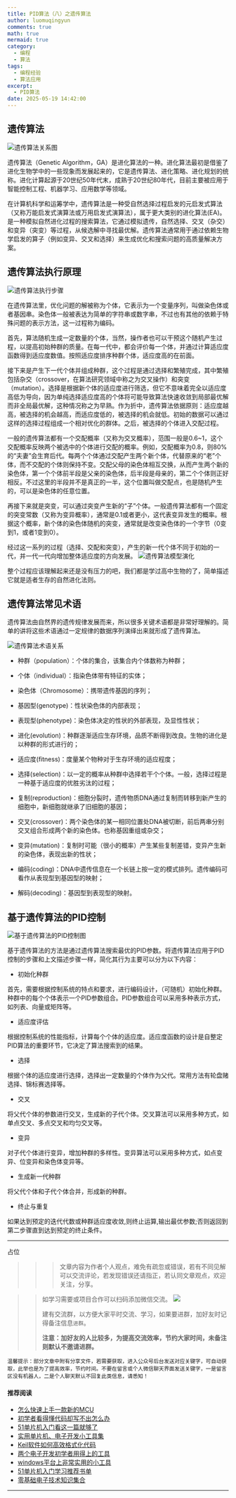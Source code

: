 ```yaml
---
title: PID算法（八）之遗传算法
author: luomuqingyun
comments: true
math: true
mermaid: true
category:
  - 编程
  - 算法
tags:
  - 编程经验
  - 算法应用
excerpt:
  - PID算法
date: 2025-05-19 14:42:00
---
```

## 遗传算法

![遗传算法关系图](https://files.mdnice.com/user/38598/2fb4337b-7a92-4639-8e5c-697fd96bb87f.png)

遗传算法（Genetic Algorithm，GA）是进化算法的一种。进化算法最初是借鉴了进化生物学中的一些现象而发展起来的，它是遗传算法、进化策略、进化规划的统称。进化计算起源于20世纪50年代末，成熟于20世纪80年代，目前主要被应用于智能控制工程、机器学习、应用数学等领域。

在计算机科学和运筹学中，遗传算法是一种受自然选择过程启发的元启发式算法（又称万能启发式演算法或万用启发式演算法），属于更大类别的进化算法(EA)。是一种模拟自然进化过程的搜索算法，它通过模拟遗传，自然选择、交叉（杂交）和变异（突变）等过程，从候选解中寻找最优解。遗传算法通常用于通过依赖生物学启发的算子（例如变异、交叉和选择）来生成优化和搜索问题的高质量解决方案。

## 遗传算法执行原理

![遗传算法执行步骤](https://files.mdnice.com/user/38598/032623eb-66d7-48c4-acb8-915b3a0b9c96.png)

在遗传算法里，优化问题的解被称为个体，它表示为一个变量序列，叫做染色体或者基因串。染色体一般被表达为简单的字符串或数字串，不过也有其他的依赖于特殊问题的表示方法，这一过程称为编码。

首先，算法随机生成一定数量的个体，当然，操作者也可以干预这个随机产生过程，以提高初始种群的质量。在每一代中，都会评价每一个体，并通过计算适应度函数得到适应度数值。按照适应度排序种群个体，适应度高的在前面。

接下来是产生下一代个体并组成种群，这个过程是通过选择和繁殖完成，其中繁殖包括杂交（crossover，在算法研究领域中称之为交叉操作）和突变（mutation）。选择是根据新个体的适应度进行筛选，但它不意味着完全以适应度高低为导向，因为单纯选择适应度高的个体将可能导致算法快速收敛到局部最优解而非全局最优解，这种情况称之为早熟。作为折中，遗传算法依据原则：适应度越高，被选择的机会越高，而适应度低的，被选择的机会就低。初始的数据可以通过这样的选择过程组成一个相对优化的群体。之后，被选择的个体进入交配过程。

一般的遗传算法都有一个交配概率（又称为交叉概率），范围一般是0.6~1，这个交配概率反映两个被选中的个体进行交配的概率。例如，交配概率为0.8，则80%的“夫妻”会生育后代。每两个个体通过交配产生两个新个体，代替原来的“老”个体，而不交配的个体则保持不变。交配父母的染色体相互交换，从而产生两个新的染色体，第一个个体前半段是父亲的染色体，后半段是母亲的，第二个个体则正好相反。不过这里的半段并不是真正的一半，这个位置叫做交配点，也是随机产生的，可以是染色体的任意位置。

再接下来就是突变，可以通过突变产生新的“子”个体。一般遗传算法都有一个固定的突变常数（又称为变异概率），通常是0.1或者更小，这代表变异发生的概率。根据这个概率，新个体的染色体随机的突变，通常就是改变染色体的一个字节（0变到1，或者1变到0）。

经过这一系列的过程（选择、交配和突变），产生的新一代个体不同于初始的一代，并一代一代向增加整体适应度的方向发展。
![遗传算法模型演化](https://files.mdnice.com/user/38598/48f5f9c4-905b-4616-a937-2057d65e3e3b.png)

整个过程应该理解起来还是没有压力的吧，我们都是学过高中生物的了，简单描述它就是适者生存的自然进化法则。

## 遗传算法常见术语
遗传算法由自然界的遗传规律发展而来，所以很多关键术语都是非常好理解的。简单的讲将这些术语通过一定规律的数据序列演绎出来就形成了遗传算法。

![遗传算法术语关系](https://files.mdnice.com/user/38598/4422ed04-6f5c-4716-9b8a-40aed8419e69.png)

- 种群（population）：个体的集合，该集合内个体数称为种群；

- 个体（individual）：指染色体带有特征的实体；

- 染色体（Chromosome）：携带遗传基因的序列；

- 基因型(genotype)：性状染色体的内部表现；

- 表现型(phenotype)：染色体决定的性状的外部表现，及显性性状；

- 进化(evolution)：种群逐渐适应生存环境，品质不断得到改良。生物的进化是以种群的形式进行的；

- 适应度(fitness)：度量某个物种对于生存环境的适应程度；

- 选择(selection)：以一定的概率从种群中选择若干个个体。一般，选择过程是一种基于适应度的优胜劣汰的过程；

- 复制(reproduction)：细胞分裂时，遗传物质DNA通过复制而转移到新产生的细胞中，新细胞就继承了旧细胞的基因；

- 交叉(crossover)：两个染色体的某一相同位置处DNA被切断，前后两串分别交叉组合形成两个新的染色体。也称基因重组或杂交；

- 变异(mutation)：复制时可能（很小的概率）产生某些复制差错，变异产生新的染色体，表现出新的性状；

- 编码(coding)：DNA中遗传信息在一个长链上按一定的模式排列。遗传编码可看作从表现型到基因型的映射；

- 解码(decoding)：基因型到表现型的映射。


## 基于遗传算法的PID控制

![基于遗传算法的PID控制图](https://files.mdnice.com/user/38598/2518cd4d-702d-479e-a3cc-77d4073026e7.png)

基于遗传算法的方法是通过遗传算法搜索最优的PID参数。将遗传算法应用于PID控制的步骤和上文描述步骤一样，简化其行为主要可以分为以下内容：
- 初始化种群

首先，需要根据控制系统的特点和要求，进行编码设计，（可随机）初始化种群。种群中的每个个体表示一个PID参数组合。PID参数组合可以采用多种表示方式，如列表、向量或矩阵等。

- 适应度评估

根据控制系统的性能指标，计算每个个体的适应度。适应度函数的设计是自整定PID算法的重要环节，它决定了算法搜索到的结果。

- 选择

根据个体的适应度进行选择，选择出一定数量的个体作为父代。常用方法有轮盘赌选择、锦标赛选择等。

- 交叉

将父代个体的参数进行交叉，生成新的子代个体。交叉算法可以采用多种方式，如单点交叉、多点交叉和均匀交叉等。

- 变异

对子代个体进行变异，增加种群的多样性。变异算法可以采用多种方式，如点变异、位变异和染色体变异等。

- 生成新一代种群

将父代个体和子代个体合并，形成新的种群。

- 终止与重复

如果达到预定的迭代代数或种群适应度收敛,则终止运算,输出最优参数;否则返回到第二步骤直到达到预定的终止条件。

----

占位

>>>文章内容为作者个人观点，难免有疏忽或错误，若有不同见解可以交流评论，若发现错误还请指正，若认同文章观点，欢迎关注，分享。

>>如学习需要或项目合作可以扫码添加微信交流。
>>![](https://files.mdnice.com/user/38598/6fbcd253-edc6-4175-ba0c-44e24ad33b21.jpg)
>>
>>建有交流群，以方便大家平时交流、学习，如果要进群，加好友时记得备注信息`进群`。
>>
>>**注意：加好友的人比较多，为提高交流效率，节约大家时间，未备注则默认不邀请进群。**

`温馨提示：部分文章中附有分享文件，若需要获取，进入公众号后台发送对应关键字，可自动获取，此举也是为了提高效率，节约时间。不要在留言或个人微信聊天界面发送关键字，一是留言区没有机器人，二是个人聊天默认不回复此类信息，请悉知！`

#### 推荐阅读
- [怎么快速上手一款新的MCU](https://mp.weixin.qq.com/s?__biz=MzI1OTQ4MTg4Ng==&mid=2247485581&idx=1&sn=b36e6536717774f7931c7aa93d5b237a&chksm=ea7900fcdd0e89ea0db13737720edc996fcb3fdbab3e43b4a92316240ac66d4b5a8bf9a07e78&token=466212876&lang=zh_CN#rd)
- [初学者看得懂代码却写不出怎么办](https://mp.weixin.qq.com/s?__biz=MzI1OTQ4MTg4Ng==&mid=2247485862&idx=1&sn=830ede5ac467c8d396adfbea141f0526&chksm=ea7901d7dd0e88c1e8e5396305ab83c6fbd884cf356ad64c54463230364e865a1659f193dd1f&token=63320980&lang=zh_CN#rd)
- [51单片机入门看这一篇就够了](https://mp.weixin.qq.com/s?__biz=MzI1OTQ4MTg4Ng==&mid=2247485523&idx=1&sn=b7fcd1b86e2467d6f03b1a520c39bb06&chksm=ea790022dd0e893452c4994fa16d63111b16d9878c303712f695b58b7af360b7b18c1ed4b201&token=1711068967&lang=zh_CN#rd)
- [实用单片机、电子开发小工具集](https://mp.weixin.qq.com/s?__biz=MzI1OTQ4MTg4Ng==&mid=2247485606&idx=1&sn=2b433faa2e436fc762dc538c9cf3fe14&chksm=ea7900d7dd0e89c169f8948ff3d423016c8f51f1c914eb7b0d20cba8145b9ffa54815915d67b&token=1580674001&lang=zh_CN#rd)
- [Keil软件如何高效格式化代码](https://mp.weixin.qq.com/s?__biz=MzI1OTQ4MTg4Ng==&mid=2247485572&idx=1&sn=17cefa35d9d660083d419a7e9b6db6f7&chksm=ea7900f5dd0e89e35b65ba26354cc69ad24f686d8e18abd34e0932567a9345e8c9ed653eee6b&token=1711068967&lang=zh_CN#rd)
- [两个电子开发初学者用得上的工具](https://mp.weixin.qq.com/s?__biz=MzI1OTQ4MTg4Ng==&mid=2247485987&idx=1&sn=106e52add61999ae4bddd8b28c7ed2b1&chksm=ea790252dd0e8b44e36e26f20153b1bd73a0fff98ef3c50330358435a9dfac2d97e04a30d59e&token=63320980&lang=zh_CN#rd)
- [windows平台上非常实用的小工具](https://mp.weixin.qq.com/s?__biz=MzI1OTQ4MTg4Ng==&mid=2247485420&idx=2&sn=728ca4abbadf7caf51c392e7d7045cbe&chksm=ea790f9ddd0e868b9fa162c80db1876199845f387bbe851c8d38a4e8412329ae635916c13cfb&token=1711068967&lang=zh_CN#rd)
- [51单片机入门学习推荐书单](https://mp.weixin.qq.com/s?__biz=MzI1OTQ4MTg4Ng==&mid=2247485689&idx=3&sn=d4c0d26781f307ffd26defdc4022c928&chksm=ea790088dd0e899e2872692b9568309e779acfc515e82c28a853d4228de2e2b8f7ee7149913f&token=63320980&lang=zh_CN#rd)
- [零基础电子技术知识集合](https://mp.weixin.qq.com/s?__biz=MzI1OTQ4MTg4Ng==&mid=2247485689&idx=4&sn=211c2d0871a19c5e92cdf0c34f01d96b&chksm=ea790088dd0e899e3042a649a346bc98e94189d1fd18da2b954a7ddb781582dc2d0a82e07f4d&token=970763775&lang=zh_CN#rd)
----

